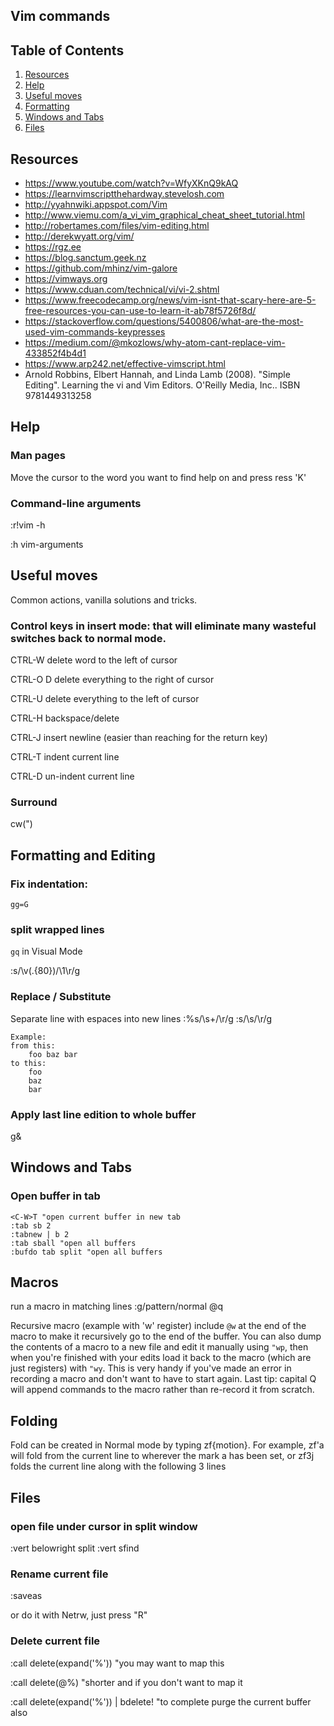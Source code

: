 ## Vim commands 

## Table of Contents

1. [Resources](#resources)
2. [Help](#help)
3. [Useful moves](#useful-moves)
4. [Formatting](#formatting)
5. [Windows and Tabs](#windows-and-tabs)
6. [Files](#files)

## Resources

- https://www.youtube.com/watch?v=WfyXKnQ9kAQ
- https://learnvimscriptthehardway.stevelosh.com
- http://yyahnwiki.appspot.com/Vim
- http://www.viemu.com/a_vi_vim_graphical_cheat_sheet_tutorial.html
- http://robertames.com/files/vim-editing.html
- http://derekwyatt.org/vim/
- https://rgz.ee
- https://blog.sanctum.geek.nz
- https://github.com/mhinz/vim-galore
- https://vimways.org
- https://www.cduan.com/technical/vi/vi-2.shtml
- https://www.freecodecamp.org/news/vim-isnt-that-scary-here-are-5-free-resources-you-can-use-to-learn-it-ab78f5726f8d/
- https://stackoverflow.com/questions/5400806/what-are-the-most-used-vim-commands-keypresses 
- https://medium.com/@mkozlows/why-atom-cant-replace-vim-433852f4b4d1
- https://www.arp242.net/effective-vimscript.html
- Arnold Robbins, Elbert Hannah, and Linda Lamb (2008). "Simple Editing". Learning the vi and Vim Editors. O'Reilly Media, Inc.. ISBN 9781449313258

## Help

### Man pages
Move the cursor to the word you want to find help on and press ress 'K'

### Command-line arguments
:r!vim -h

:h vim-arguments

## Useful moves
Common actions, vanilla solutions and tricks.


### Control keys in insert mode: that will eliminate many wasteful switches back to normal mode.
CTRL-W    delete word to the left of cursor

CTRL-O D  delete everything to the right of cursor

CTRL-U    delete everything to the left of cursor

CTRL-H    backspace/delete

CTRL-J    insert newline (easier than reaching for the return key)

CTRL-T    indent current line

CTRL-D    un-indent current line







### Surround
cw(<C-r><C-o>")<ESC>




## Formatting and Editing

### Fix indentation:
`gg=G`


### split wrapped lines
`gq` in Visual Mode

:s/\v(.{80})/\1\r/g






### Replace / Substitute

Separate line with espaces into new lines 
:%s/\s\+/\r/g
:s/\s/\r/g
```
Example:
from this:
	foo baz bar
to this:
	foo
	baz
	bar
```

### Apply last line edition to whole buffer
g&



## Windows and Tabs

### Open buffer in tab
```
<C-W>T "open current buffer in new tab
:tab sb 2
:tabnew | b 2
:tab sball "open all buffers
:bufdo tab split "open all buffers

```




## Macros

run a macro in matching lines
:g/pattern/normal @q


Recursive macro (example with 'w' register)
 include `@w` at the end of the macro to make it recursively go to the end of the buffer. You can also dump the contents of a macro to a new file and edit it manually using `"wp`, then when you're finished with your edits load it back to the macro (which are just registers) with `"wy`. This is very handy if you've made an error in recording a macro and don't want to have to start again. Last tip: capital Q will append commands to the macro rather than re-record it from scratch.











## Folding

Fold can be created in Normal mode by typing zf{motion}. For example, zf'a will fold from the current line to wherever the mark a has been set, or zf3j folds the current line along with the following 3 lines




## Files

### open file under cursor in split window
:vert belowright split <cfile>
:vert sfind <cfile>


### Rename current file
:saveas

or do it with Netrw, just press "R"

### Delete current file
:call delete(expand('%')) "you may want to map this

:call delete(@%) "shorter and if you don't want to map it

:call delete(expand('%')) | bdelete! "to complete purge the current buffer also







